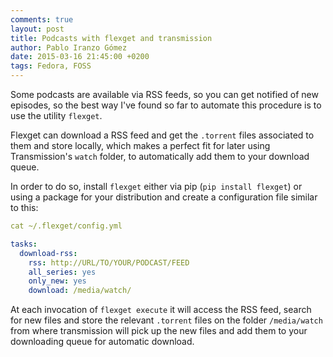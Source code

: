```yaml
---
comments: true
layout: post
title: Podcasts with flexget and transmission
author: Pablo Iranzo Gómez
date: 2015-03-16 21:45:00 +0200
tags: Fedora, FOSS
---
```


Some podcasts are available via RSS feeds, so you can get notified of new episodes, so the best way I've found so far to automate this procedure is to use the utility `flexget`.

Flexget can download a RSS feed and get the `.torrent` files associated to them and store locally, which makes a perfect fit for later using Transmission's `watch` folder, to automatically add them to your download queue.

In order to do so, install `flexget` either via pip (`pip install flexget`) or using a package for your distribution and create a configuration file similar to this:

```yaml
cat ~/.flexget/config.yml

tasks:
  download-rss:
    rss: http://URL/TO/YOUR/PODCAST/FEED
    all_series: yes
    only_new: yes
    download: /media/watch/

```

At each invocation of `flexget execute` it will access the RSS feed, search for new files and store the relevant `.torrent` files on the folder `/media/watch` from where transmission will pick up the new files and add them to your downloading queue for automatic download.
